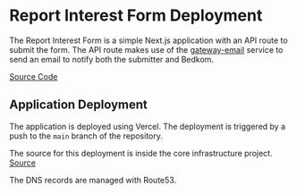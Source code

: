 # Report Interest Form Deployment

The Report Interest Form is a simple Next.js application with an API route to submit the form. The API route makes use
of the [gateway-email](./gateway-email.md) service to send an email to notify both the submitter and Bedkom.

[Source Code](/apps/rif)

## Application Deployment

The application is deployed using Vercel. The deployment is triggered by a push to the `main` branch of the repository.

The source for this deployment is inside the core infrastructure project. [Source](/infra/core/vercel.tf)

The DNS records are managed with Route53.
